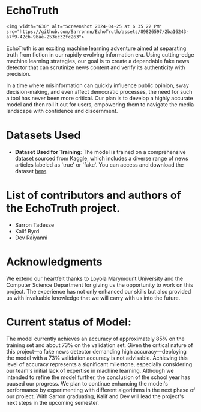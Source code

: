 # EchoTruth


    <img width="630" alt="Screenshot 2024-04-25 at 6 35 22 PM" src="https://github.com/Sarronnn/EchoTruth/assets/89826597/2ba16243-a7f9-42cb-9bae-253ec32fc263">


EchoTruth is an exciting machine learning adventure aimed at separating truth from fiction in our rapidly evolving information era. Using cutting-edge machine learning strategies, our goal is to create a dependable fake news detector that can scrutinize news content and verify its authenticity with precision.

In a time where misinformation can quickly influence public opinion, sway decision-making, and even affect democratic processes, the need for such a tool has never been more critical. Our plan is to develop a highly accurate model and then roll it out for users, empowering them to navigate the media landscape with confidence and discernment.


# Datasets Used


- **Dataset Used for Training**: The model is trained on a comprehensive dataset sourced from Kaggle, which includes a diverse range of news articles labeled as 'true' or 'fake'. You can access and download the dataset [here](https://www.kaggle.com/datasets/saurabhshahane/fake-news-classification).


# List of contributors and authors of the EchoTruth project.
- Sarron Tadesse
- Kalif Byrd
- Dev Raiyanni 
# Acknowledgments
We extend our heartfelt thanks to Loyola Marymount University and the Computer Science Department for giving us the opportunity to work on this project. The experience has not only enhanced our skills but also provided us with invaluable knowledge that we will carry with us into the future.

# Current status of Model:

The model currently achieves an accuracy of approximately 85% on the training set and about 73% on the validation set. Given the critical nature of this project—a fake news detector demanding high accuracy—deploying the model with a 73% validation accuracy is not advisable. Achieving this level of accuracy represents a significant milestone, especially considering our team's initial lack of expertise in machine learning. Although we intended to refine the model further, the conclusion of the school year has paused our progress. We plan to continue enhancing the model's performance by experimenting with different algorithms in the next phase of our project. With Sarron graduating, Kalif and Dev will lead the project's next steps in the upcoming semester.

